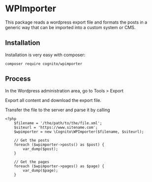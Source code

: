# WPImporter

This package reads a wordpress export file and formats the posts in a generic way that can be imported into a custom system or CMS.

## Installation

Installation is very easy with composer:

	composer require cognito/wpimporter

## Process

In the Wordpress administration area, go to Tools > Export

Export all content and download the export file.

Transfer the file to the server and parse it by calling

	<?php
		$filename = '/the/path/to/the/file.xml';
		$siteurl = 'https://www.sitename.com';
		$wpimporter = new \Cognito\WPImporter($filename, $siteurl);

		// Get the posts
		foreach ($wpimporter->posts() as $post) {
			var_dump($post);
		}

		// Get the pages
		foreach ($wpimporter->pages() as $page) {
			var_dump($page);
		}


